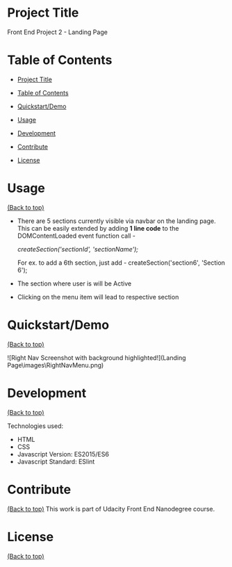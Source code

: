 # Project Title
Front End Project 2 - Landing Page

# Table of Contents

- [Project Title](#project-title)

- [Table of Contents](#table-of-contents)
- [Quickstart/Demo](#quickstartdemo)
- [Usage](#usage)
- [Development](#development)
- [Contribute](#contribute)
- [License](#license)

# Usage
[(Back to top)](#table-of-contents)

* There are 5 sections currently visible via navbar on the landing page.
This can be easily extended by adding **1 line code**  to the DOMContentLoaded event function call -

    *createSection('sectionId', 'sectionName');*

    For ex. to add a 6th section, just add -
    createSection('section6', 'Section 6');


 * The section where user is will be Active

 * Clicking on the menu item will lead to respective section


# Quickstart/Demo
[(Back to top)](#table-of-contents)

![Right Nav Screenshot with background highlighted!](Landing Page\images\RightNavMenu.png)

# Development
[(Back to top)](#table-of-contents)

Technologies used: 
* HTML
* CSS
* Javascript Version: ES2015/ES6
* Javascript Standard: ESlint


# Contribute
[(Back to top)](#table-of-contents)
This work is part of Udacity Front End Nanodegree course.


# License
[(Back to top)](#table-of-contents)